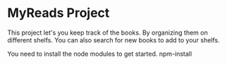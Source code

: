 # MyReads Project

This project let's you keep track of the books. By organizing them on different shelfs. 
You can also search for new books to add to your shelfs.

You need to install the node modules to get started.
npm-install